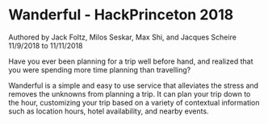 # Wanderful - HackPrinceton 2018
Authored by Jack Foltz, Milos Seskar, Max Shi, and Jacques Scheire
11/9/2018 to 11/11/2018

Have you ever been planning for a trip well before hand, and realized
that you were spending more time planning than travelling? 

Wanderful is a simple and easy to use service that alleviates the
stress and removes the unknowns from planning a trip.
It can plan your trip down to the hour, customizing your trip
based on a variety of contextual information such as location hours,
hotel availability, and nearby events.
